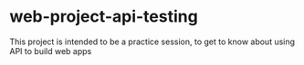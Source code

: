 # web-project-api-testing
This project is intended to be a practice session, to get to know about using API to build web apps
